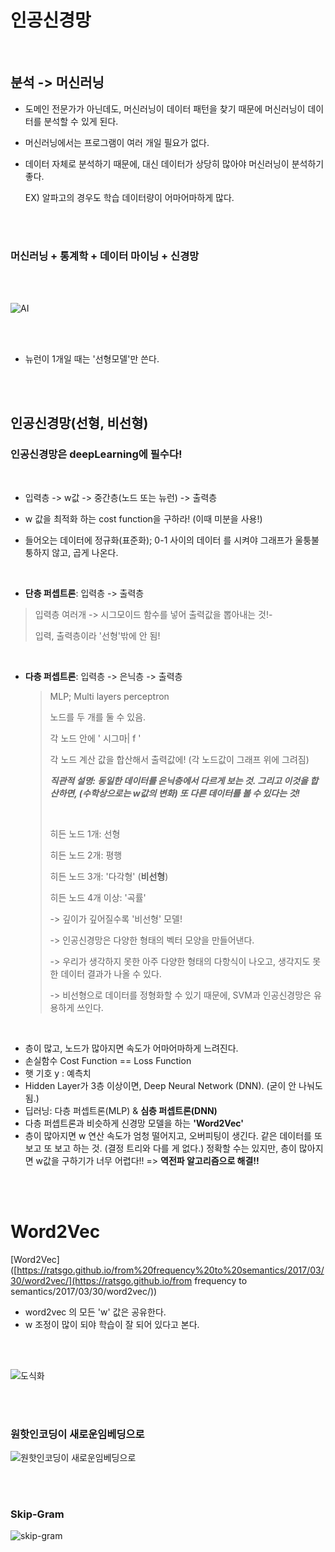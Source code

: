 # 인공신경망

<br>

## 분석 -> 머신러닝

- 도메인 전문가가 아닌데도, 머신러닝이 데이터 패턴을 찾기 때문에 머신러닝이 데이터를 분석할 수 있게 된다.

- 머신러닝에서는 프로그램이 여러 개일 필요가 없다. 

- 데이터 자체로 분석하기 때문에, 대신 데이터가 상당히 많아야 머신러닝이 분석하기 좋다.

  EX) 알파고의 경우도 학습 데이터량이 어마어마하게 많다.

<br>

<br>

### 머신러닝 + 통계학 + 데이터 마이닝 + 신경망

<br>

<br>

![AI](https://user-images.githubusercontent.com/57430754/73703659-066e8800-4734-11ea-8027-d68a5328b88b.jpg)

<br>

<br>

- 뉴런이 1개일 때는 '선형모델'만 쓴다.

<BR>

<br>

## 인공신경망(선형, 비선형)

### 인공신경망은 deepLearning에 필수다!

<br>

- 입력층  -> w값 -> 중간층(노드 또는 뉴런) -> 출력층

- w 값을 최적화 하는 cost function을 구하라! (이때 미분을 사용!)

- 들어오는 데이터에 정규화(표준화); 0-1 사이의 데이터  를 시켜야 그래프가 울퉁불퉁하지 않고, 곱게 나온다.

<br>

- **단층 퍼셉트론**: 입력층 -> 출력층

>  입력층 여러개 -> 시그모이드 함수를 넣어 출력값을 뽑아내는 것!- 
>
> 입력, 출력층이라 '선형'밖에 안 됨!

<br>

- **다층 퍼셉트론**: 입력층 -> 은닉층 -> 출력층 

  > MLP; Multi layers perceptron
  >
  > 노드를 두 개를 둘 수 있음.
  >
  > 각 노드 안에 ' 시그마| f '
  >
  > 각 노드 계산 값을 합산해서 출력값에!  (각 노드값이 그래프 위에 그려짐)
  >
  > ***직관적 설명: 동일한 데이터를 은닉층에서 다르게 보는 것. 그리고 이것을 합산하면, (수학상으로는 w값의 변화) 또 다른 데이터를 볼 수 있다는 것!***
  >
  > <br>
  >
  > 히든 노드 1개: 선형
  >
  > 히든 노드 2개: 평행
  >
  > 히든 노드 3개:  '다각형' (**비선형**)
  >
  > 히든 노드 4개 이상: '곡률'
  >
  > -> 깊이가 깊어질수록 '비선형' 모델! 
  >
  > -> 인공신경망은 다양한 형태의 벡터 모양을 만들어낸다.
  >
  > -> 우리가 생각하지 못한 아주 다양한 형태의 다항식이 나오고, 생각지도 못한 데이터 결과가 나올 수 있다.
  >
  > -> 비선형으로 데이터를 정형화할 수 있기 때문에, SVM과 인공신경망은 유용하게 쓰인다.
  
  <br>

* 층이 많고, 노드가 많아지면 속도가 어마어마하게 느려진다.
* 손실함수 Cost Function == Loss Function
* 햇 기호 y : 예측치
* Hidden Layer가 3층 이상이면, Deep Neural Network (DNN). (굳이 안 나눠도 됨.)
* 딥러닝: 다층 퍼셉트론(MLP) & **심층 퍼셉트론(DNN)**
* 다층 퍼셉트론과 비슷하게 신경망 모델을 하는 **'Word2Vec'**
* 층이 많아지면 w 연산 속도가 엄청 떨어지고, 오버피팅이 생긴다. 같은 데이터를 또 보고 또 보고 하는 것. (결정 트리와 다를 게 없다.) 정확할 수는 있지만, 층이 많아지면 w값을 구하기가 너무 어렵다!! => **역전파 알고리즘으로 해결!!**

<BR>

<br>

# Word2Vec

[Word2Vec]([https://ratsgo.github.io/from%20frequency%20to%20semantics/2017/03/30/word2vec/](https://ratsgo.github.io/from frequency to semantics/2017/03/30/word2vec/))

- word2vec 의 모든 'w' 값은 공유한다.
- w 조정이 많이 되야 학습이 잘 되어 있다고 본다.

<br>

<br>

![도식화](https://user-images.githubusercontent.com/57430754/73716073-5ad82e80-4759-11ea-845c-4eb1c25db1b1.png)

<br>

<br>

### 원핫인코딩이 새로운임베딩으로

![원핫인코딩이 새로운임베딩으로](https://user-images.githubusercontent.com/57430754/73715408-38ddac80-4757-11ea-95a1-5d82d2989804.png)

<br>

<br>

### Skip-Gram

![skip-gram](https://user-images.githubusercontent.com/57430754/73716052-4f850300-4759-11ea-86ee-c521445c005c.png)
